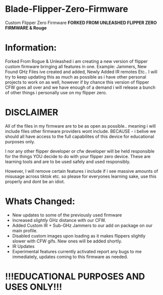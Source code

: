# Blade-Flipper-Zero-Firmware
 Custom Flipper Zero Firmware **FORKED FROM UNLEASHED FLIPPER ZERO FIRMWARE & Rouge**

# Information:
Forked From Rogue & Unleashed i am creating a new version of flipper custom firmware bringing all features in one. 
Example: Jammers, New Found GHz Files ive created and added, Newly Added IR remotes Etc..
I will try to keep updating this as much as possible as i have other personal projects to work on as well, however if by chance this version of flipper CFW goes 
all over and we have enough of a demand i will release a bunch of other things i personally use on my flipper zero.

# DISCLAIMER 
All of the files in my firmware are to be as open as possible.. meaning i will include files other firmware providers wont include. BECAUSE - i belive we should all have
access to the full capabilites of this device for educational purposes only.

I nor any other flipper developer or cfw developer will be held responsible for the things YOU decide to do with your flipper zero device. These are learning tools and 
are to be used safely and used responsibly.

However, I will remove certain features i include if i see massive amounts of misusage across tiktok etc. so please for everyones learning sake, use this properly and dont 
be an idiot.

# Whats Changed:
- New updates to some of the previously used firmware
- Increased *slightly* GHz distance with our CFW.
- Added Custom IR + Sub-GHz Jammers to our add on package on our main profile.
- Disabled custom images upon loading as it makes flippers slightly slower with CFW gifs. New ones will be added shortly.
- IR Updates
- Experimental features currently activated report any bugs to me immediately, updates coming to this firmware as needed.



# !!!EDUCATIONAL PURPOSES AND USES ONLY!!!
